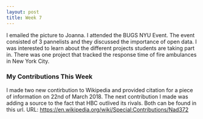 ```yaml
---
layout: post
title: Week 7
---
```

I emailed the picture to Joanna. I attended the BUGS NYU Event. The event consisted of 3 pannelists and they discussed the importance of open data. I was interested to learn about the different projects students are taking part in. There was one project that tracked the response time of fire ambulances in New York City.
### My Contributions This Week
I made two new contirbution to Wikipedia and provided citation for a piece of information on 22nd of March 2018. 
The next contribution I made was adding a source to the fact that HBC outlived its rivals. Both can be found in this url.
URL: https://en.wikipedia.org/wiki/Special:Contributions/Nad372
